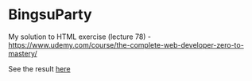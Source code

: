 # BingsuParty
My solution to HTML exercise (lecture 78) - https://www.udemy.com/course/the-complete-web-developer-zero-to-mastery/

See the result <a href="https://jmw4900.github.io/BingsuParty/">here</a>
